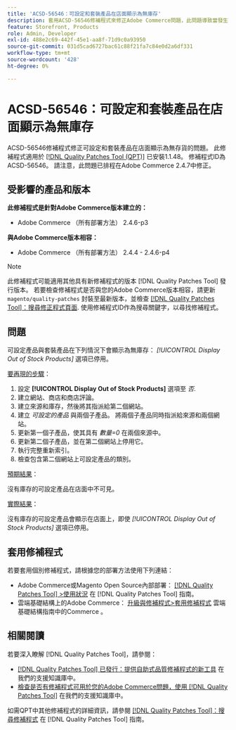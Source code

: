 ```yaml
---
title: 'ACSD-56546：可設定和套裝產品在店面顯示為無庫存'
description: 套用ACSD-56546修補程式來修正Adobe Commerce問題，此問題導致當發生下列情況時，可設定和套裝產品在店面顯示為無庫存*[!UICONTROL Display Out of Stock Products]*設定選項已停用。
feature: Storefront, Products
role: Admin, Developer
exl-id: 488e2c69-442f-45e1-aa8f-71d9c0a93950
source-git-commit: 031d5cad6727bac61c88f21fa7c84e0d2a6df331
workflow-type: tm+mt
source-wordcount: '428'
ht-degree: 0%

---
```


# ACSD-56546：可設定和套裝產品在店面顯示為無庫存

ACSD-56546修補程式修正可設定和套裝產品在店面顯示為無存貨的問題。 此修補程式適用於 [[!DNL Quality Patches Tool (QPT)]](/help/announcements/adobe-commerce-announcements/magento-quality-patches-released-new-tool-to-self-serve-quality-patches.md) 已安裝1.1.48。 修補程式ID為ACSD-56546。 請注意，此問題已排程在Adobe Commerce 2.4.7中修正。

## 受影響的產品和版本

**此修補程式是針對Adobe Commerce版本建立的：**

* Adobe Commerce （所有部署方法） 2.4.6-p3

**與Adobe Commerce版本相容：**

* Adobe Commerce （所有部署方法） 2.4.4 - 2.4.6-p4

>[!NOTE]
>
>此修補程式可能適用其他具有新修補程式的版本 [!DNL Quality Patches Tool] 發行版本。 若要檢查修補程式是否與您的Adobe Commerce版本相容，請更新 `magento/quality-patches` 封裝至最新版本，並檢查 [[!DNL Quality Patches Tool]：搜尋修正程式頁面](https://experienceleague.adobe.com/tools/commerce-quality-patches/index.html). 使用修補程式ID作為搜尋關鍵字，以尋找修補程式。

## 問題

可設定產品與套裝產品在下列情況下會顯示為無庫存： *[!UICONTROL Display Out of Stock Products]* 選項已停用。

<u>要再現的步驟</u>：

1. 設定 **[!UICONTROL Display Out of Stock Products]** 選項至 *否*.
1. 建立網站、商店和商店評論。
1. 建立來源和庫存，然後將其指派給第二個網站。
1. 建立 *可設定的產品* 與兩個子產品。 將兩個子產品同時指派給來源和兩個網站。
1. 更新第一個子產品，使其具有 *數量=0* 在兩個來源中。
1. 更新第二個子產品，並在第二個網站上停用它。
1. 執行完整重新索引。
1. 檢查包含第二個網站上可設定產品的類別。

<u>預期結果</u>：

沒有庫存的可設定產品在店面中不可見。

<u>實際結果</u>：

沒有庫存的可設定產品會顯示在店面上，即使 *[!UICONTROL Display Out of Stock Products]* 選項已停用。

## 套用修補程式

若要套用個別修補程式，請根據您的部署方法使用下列連結：

* Adobe Commerce或Magento Open Source內部部署： [[!DNL Quality Patches Tool] >使用狀況](https://experienceleague.adobe.com/docs/commerce-operations/tools/quality-patches-tool/usage.html) 在 [!DNL Quality Patches Tool] 指南。
* 雲端基礎結構上的Adobe Commerce： [升級與修補程式>套用修補程式](https://experienceleague.adobe.com/docs/commerce-cloud-service/user-guide/develop/upgrade/apply-patches.html) 雲端基礎結構指南中的Commerce 。

## 相關閱讀

若要深入瞭解 [!DNL Quality Patches Tool]，請參閱：

* [[!DNL Quality Patches Tool] 已發行：提供自助式品質修補程式的新工具](/help/announcements/adobe-commerce-announcements/magento-quality-patches-released-new-tool-to-self-serve-quality-patches.md) 在我們的支援知識庫中。
* [檢查是否有修補程式可用於您的Adobe Commerce問題，使用 [!DNL Quality Patches Tool]](/help/support-tools/patches-available-in-qpt-tool/check-patch-for-magento-issue-with-magento-quality-patches.md) 在我們的支援知識庫中。

如需QPT中其他修補程式的詳細資訊，請參閱 [[!DNL Quality Patches Tool]：搜尋修補程式](https://experienceleague.adobe.com/tools/commerce-quality-patches/index.html) 在 [!DNL Quality Patches Tool] 指南。
